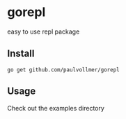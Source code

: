 # gorepl

easy to use repl package


## Install

    go get github.com/paulvollmer/gorepl

## Usage

Check out the examples directory
